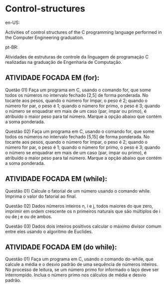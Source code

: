 # Control-structures

en-US:

Activities of control structures of the C programming language performed in the Computer Engineering graduation.


pt-BR:

Atividades de estruturas de controle da linguagem de programação C realizadas na graduação de Engenharia de Computação.

## ATIVIDADE FOCADA EM (for):

Quetão 01) Faça um programa em C, usando o comando for, que some todos os números no intervalo fechado [2,5] de forma ponderada. 
No tocante aos pesos, quando o número for ímpar, o peso é 2; quando o número for par, o peso é 1; quando o número for primo, 
o peso é 3; quando o número se enquadrar em mais de um caso (par, ímpar ou primo), é atribuído o maior peso para tal número. 
Marque a opção abaixo que contém a soma ponderada.

Questão 02) Faça um programa em C, usando o comando for, que some todos os números no intervalo fechado [5,15] de forma ponderada. 
No tocante aos pesos, quando o número for ímpar, o peso é 2; quando o número for par, o peso é 1; quando o 
número for primo, o peso é 3; quando o número se enquadrar em mais de um caso (par, ímpar ou primo), 
é atribuído o maior peso para tal número. Marque a opção abaixo que contém a soma ponderada. 

## ATIVIDADE FOCADA EM (while):

Questão 01) Calcule o fatorial de um número usando o comando while. Imprima o valor do fatorial ao final. 

Questão 02) Dados números inteiros n, i e j, todos maiores do que zero,
imprimir em ordem crescente os n primeiros naturais que são múltiplos
de i ou de j e ou de ambos. 

Questão 03) Dados dois inteiros positivos calcular o máximo divisor comum entre eles usando o algoritmo de Euclides.

## ATIVIDADE FOCADA EM (do while):

Questão 01) Faça um programa em C, usando o comando do-while, que calcule a média e o desvio padrão 
de uma sequência de números inteiros. No processo de leitura, 
se um número primo for informado o laço deve ser interrompido. 
Inclua o número primo nos cálculos de média e desvio padrão. 
